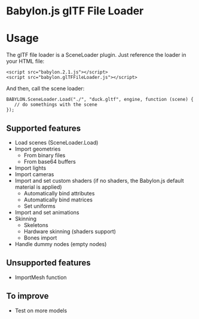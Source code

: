 # Babylon.js glTF File Loader

# Usage
The glTF file loader is a SceneLoader plugin.
Just reference the loader in your HTML file:

```
<script src="babylon.2.1.js"></script>
<script src="babylon.glTFFileLoader.js"></script>
```

And then, call the scene loader:
```
BABYLON.SceneLoader.Load("./", "duck.gltf", engine, function (scene) { 
   // do somethings with the scene
});
```

## Supported features
* Load scenes (SceneLoader.Load)
* Import geometries
    * From binary files
    * From base64 buffers
* Import lights
* Import cameras
* Import and set custom shaders (if no shaders, the Babylon.js default material is applied)
    * Automatically bind attributes
    * Automatically bind matrices
    * Set uniforms
* Import and set animations
* Skinning
    * Skeletons
    * Hardware skinning (shaders support)
    * Bones import
* Handle dummy nodes (empty nodes)

## Unsupported features
* ImportMesh function

## To improve
* Test on more models